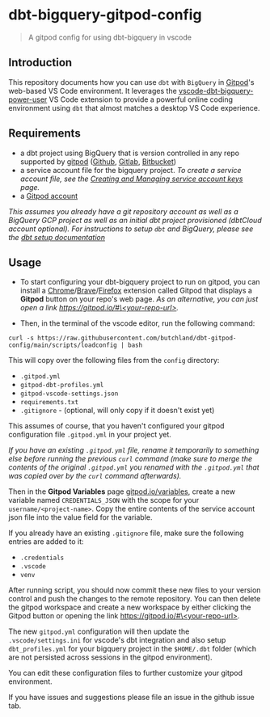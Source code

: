 # dbt-bigquery-gitpod-config
> A gitpod config for using dbt-bigquery in vscode

## Introduction

This repository documents how you can use `dbt` with `BigQuery` in [Gitpod](https://www.gitpod.io/)'s web-based VS Code environment. It leverages the [vscode-dbt-bigquery-power-user](https://marketplace.visualstudio.com/items?itemName=butchland.vscode-dbt-bigquery-power-user) VS Code extension to provide a powerful online coding environment using `dbt` that almost matches a desktop VS Code experience.


## Requirements

* a dbt project using BigQuery that is version controlled in any repo supported by [gitpod](https://gitpod.io/workspaces/) ([Github](https://github.com/), [Gitlab](https://gitlab.com/), [Bitbucket](https://bitbucket.org/))
* a service account file for the bigquery project. _To create a service account file, see the [Creating and Managing service account keys](https://cloud.google.com/iam/docs/creating-managing-service-account-keys) page._
* a [Gitpod account](https://gitpod.io/workspaces/)

_This assumes you already have a git repository account as well as a BigQuery GCP project as well
as an initial dbt project provisioned (dbtCloud account optional). For instructions to setup `dbt` and BigQuery, please see the [dbt setup documentation](https://docs.getdbt.com/tutorial/setting-up)_ 


## Usage

* To start configuring your dbt-bigquery project to run on gitpod, you can install a [Chrome](https://chrome.google.com/webstore/detail/gitpod-always-ready-to-co/dodmmooeoklaejobgleioelladacbeki)/[Brave](https://chrome.google.com/webstore/detail/gitpod-always-ready-to-co/dodmmooeoklaejobgleioelladacbeki)/[Firefox](https://addons.mozilla.org/en-US/firefox/addon/gitpod/?utm_source=addons.mozilla.org&utm_medium=referral&utm_content=search)
extension called Gitpod that displays a **Gitpod** button on your repo's web page. _As an alternative, you can just open a link [https://gitpod.io/#\<your-repo-url\>](https://gitpod.io/#your-repo-url)._

* Then, in the terminal of the vscode editor, run the following command:
```
curl -s https://raw.githubusercontent.com/butchland/dbt-gitpod-config/main/scripts/loadconfig | bash
```
This will copy over the following files from the `config` directory:
* `.gitpod.yml`
* `gitpod-dbt-profiles.yml`
* `gitpod-vscode-settings.json`
* `requirements.txt`
* `.gitignore` - (optional, will only copy if it doesn't exist yet)

This assumes of course, that you haven't configured your gitpod configuration file `.gitpod.yml` in your project yet.

_If you have an existing `.gitpod.yml` file, rename it temporarily to something else before running the previous `curl` command (make sure to merge the contents of the original `.gitpod.yml` you renamed with the `.gitpod.yml` that was copied over by the `curl` command afterwards)._ 

Then in the **Gitpod Variables** page [gitpod.io/variables](https://gitpod.io/variables), create a new variable named `CREDENTIALS_JSON` with the scope for your `username/<project-name>`. Copy the entire contents of the service account json file into the value field for the variable.

If you already have an existing `.gitignore` file, make sure the following entries are added to it:
* `.credentials`
* `.vscode`
* `venv`

After running script, you should now commit these new files to your version control and push the changes to the remote repository. You can then delete the gitpod workspace and create a new workspace by either clicking the Gitpod button or opening the link [https://gitpod.io/#\<your-repo-url\>](https://gitpod.io/#your-repo-url). 

The new `gitpod.yml` configuration will then update the `.vscode/settings.ini` for vscode's dbt integration and also setup `dbt_profiles.yml` for your bigquery project in the `$HOME/.dbt` folder (which are not persisted across sessions in the gitpod environment).

You can edit these configuration files to further customize your gitpod environment.

If you have issues and suggestions please file an issue in the github issue tab.  
